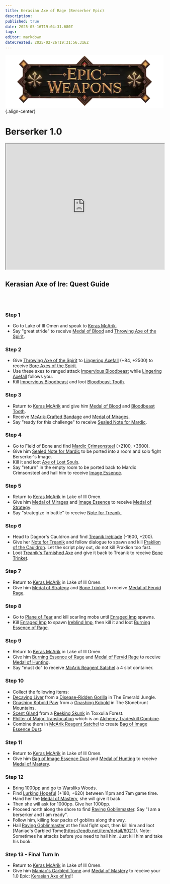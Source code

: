 ```yaml
---
title: Kerasian Axe of Rage (Berserker Epic)
description: 
published: true
date: 2025-05-16T19:04:31.680Z
tags: 
editor: markdown
dateCreated: 2025-02-26T19:31:56.316Z
---
```


![epicweapons.webp](/epicweapons.webp){.align-center}

# Berserker 1.0

<iframe src="https://eqdb.net/item/detail/2068299" width="100%" height="400px"></iframe>

## Kerasian Axe of Ire: Quest Guide
<br><br>
### Step 1
  - Go to Lake of Ill Omen and speak to [Keras McArik](https://eqdb.net/npc/detail/85154).
  - Say "great stride" to receive [Medal of Blood](https://eqdb.net/item/detail/60190) and [Throwing Axe of the Spirit](https://eqdb.net/item/detail/60189).
  
### Step 2
  - Give [Throwing Axe of the Spirit](https://eqdb.net/item/detail/60189) to [Lingering Axefall](https://eqdb.net/npc/detail/85091) (+84, +2500) to receive [Bore Axes of the Spirit](https://eqdb.net/item/detail/60191).
  - Use these axes to ranged attack [Impervious Bloodbeast](https://eqdb.net/npc/detail/85225) while [Lingering Axefall](https://eqdb.net/npc/detail/85091) follows you.
  - Kill [Impervious Bloodbeast](https://eqdb.net/npc/detail/85225) and loot [Bloodbeast Tooth](https://eqdb.net/item/detail/60192).
  
### Step 3
  - Return to [Keras McArik](https://eqdb.net/npc/detail/85154) and give him [Medal of Blood](https://eqdb.net/item/detail/60190) and [Bloodbeast Tooth](https://eqdb.net/item/detail/60192).
  - Receive [McArik-Crafted Bandage](https://eqdb.net/item/detail/60193) and [Medal of Mirages](https://eqdb.net/item/detail/60194).
  - Say "ready for this challenge" to receive [Sealed Note for Mardic](https://eqdb.net/item/detail/60195).
  
### Step 4
  - Go to Field of Bone and find [Mardic Crimsonsteel](https://eqdb.net/npc/detail/78100) (+2100, +3600).
  - Give him [Sealed Note for Mardic](https://eqdb.net/item/detail/60195) to be ported into a room and solo fight Berserker's Image.
  - Kill it and loot [Axe of Lost Souls](https://eqdb.net/item/detail/5658).
  - Say "return" in the empty room to be ported back to Mardic Crimsonsteel and hail him to receive [Image Essence](https://eqdb.net/item/detail/60196).
  
### Step 5
  - Return to [Keras McArik](https://eqdb.net/npc/detail/85154) in Lake of Ill Omen.
  - Give him [Medal of Mirages](https://eqdb.net/item/detail/60194) and [Image Essence](https://eqdb.net/item/detail/60196) to receive [Medal of Strategy](https://eqdb.net/item/detail/60198).
  - Say "strategize in battle" to receive [Note for Treanik](https://eqdb.net/item/detail/60199).
  
### Step 6
  - Head to Dagnor's Cauldron and find [Treanik Ireblade](https://eqdb.net/npc/detail/70032) (-1600, +200).
  - Give her [Note for Treanik](https://eqdb.net/item/detail/60199) and follow dialogue to spawn and kill [Praklion of the Cauldron](https://eqdb.net/npc/detail/70000). Let the script play out, do not kill Praklion too fast. 
  - Loot [Treanik's Tarnished Axe](https://eqdb.net/item/detail/60200) and give it back to Treanik to receive [Bone Trinket](https://eqdb.net/item/detail/60201).
  
### Step 7
  - Return to [Keras McArik](https://eqdb.net/npc/detail/85154) in Lake of Ill Omen.
  - Give him [Medal of Strategy](https://eqdb.net/item/detail/60198) and [Bone Trinket](https://eqdb.net/item/detail/60201) to receive [Medal of Fervid Rage](https://eqdb.net/item/detail/60202).
  
### Step 8
  - Go to [Plane of Fear](https://eqdb.net/zone/detail/72) and kill scarling mobs until [Enraged Imp](https://eqdb.net/npc/detail/72108) spawns.
  - Kill [Enraged Imp](https://eqdb.net/npc/detail/72108) to spawn [Ireblind Imp](https://eqdb.net/npc/detail/72069), then kill it and loot [Burning Essence of Rage](https://eqdb.net/item/detail/60203).
  
### Step 9
  - Return to [Keras McArik](https://eqdb.net/npc/detail/85154) in Lake of Ill Omen.
  - Give him [Burning Essence of Rage](https://eqdb.net/item/detail/60203) and [Medal of Fervid Rage](https://eqdb.net/item/detail/60202) to receive [Medal of Hunting](https://eqdb.net/item/detail/60204).
  - Say "must do" to receive [McArik Reagent Satchel](https://eqdb.net/item/detail/60205) a 4 slot container.
  
### Step 10
  - Collect the following items: 
  - [Decaying Liver](https://eqdb.net/item/detail/60206) from a [Disease-Ridden Gorilla](https://eqdb.net/npc/detail/94130) in The Emerald Jungle.
  - [Gnashing Kobold Paw](https://eqdb.net/item/detail/60207) from a [Gnashing Kobold](https://eqdb.net/npc/detail/100166) in The Stonebrunt Mountains.
  - [Scent Gland](https://eqdb.net/item/detail/60208) from a [Reeking Skunk](https://eqdb.net/npc/detail/38047) in Toxxulia Forest.
  - [Philter of Major Translocation](https://eqdb.net/item/detail/96467) which is an [Alchemy Tradeskill Combine](https://eqdb.net/tradeskill/detail/1333).
  - Combine them in [McArik Reagent Satchel](https://eqdb.net/item/detail/60205) to create [Bag of Image Essence Dust](https://eqdb.net/item/detail/60209).
  
### Step 11
  - Return to [Keras McArik](https://eqdb.net/npc/detail/85154) in Lake of Ill Omen.
  - Give him [Bag of Image Essence Dust](https://eqdb.net/item/detail/60209) and [Medal of Hunting](https://eqdb.net/item/detail/60204) to receive [Medal of Mastery](https://eqdb.net/item/detail/60210).
  
### Step 12
  - Bring 1000pp and go to Warsliks Woods.
  - Find [Lurking Hopeful](https://eqdb.net/npc/detail/79115) (+180, +620) between 11pm and 7am game time. Hand her the [Medal of Mastery](https://eqdb.net/item/detail/60210), she will give it back. 
  - Then she will ask for 1000pp. Give her 1000pp.
  - Proceed north along the shore to find [Raving Goblinmaster](https://eqdb.net/npc/detail/79127). Say "I am a berserker and I am ready".
  - Follow him, killing four packs of goblins along the way.
  - Hail [Raving Goblinmaster](https://eqdb.net/npc/detail/79127) at the final fight spot, then kill him and loot [Maniac's Garbled Tome(https://eqdb.net/item/detail/60211). Note: Sometimes he attacks before you need to hail him. Just kill him and take his book.
  
### Step 13 - Final Turn In
  - Return to [Keras McArik](https://eqdb.net/npc/detail/85154) in Lake of Ill Omen.
  - Give him [Maniac's Garbled Tome](https://eqdb.net/item/detail/60211) and [Medal of Mastery](https://eqdb.net/item/detail/60210) to receive your 1.0 Epic: [Kerasian Axe of Ire](https://eqdb.net/item/detail/2068299)!!

